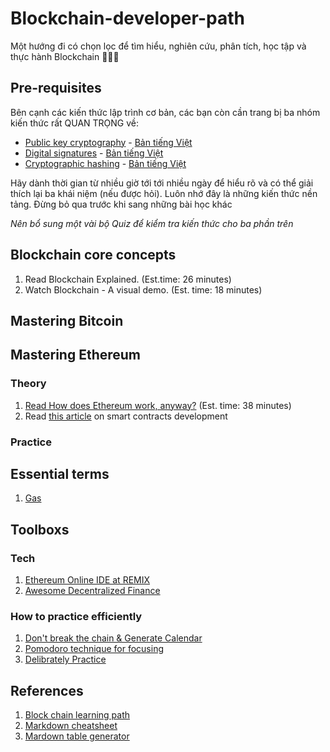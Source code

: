 # Blockchain-developer-path

Một hướng đi có chọn lọc để tìm hiểu, nghiên cứu, phân tích, học tập và thực hành Blockchain 💪🥤📏

## Pre-requisites

Bên cạnh các kiến thức lập trình cơ bản, các bạn còn cần trang bị ba nhóm kiến thức rất QUAN TRỌNG về:

* [Public key cryptography](https://en.wikipedia.org/wiki/Public-key_cryptography) - [Bản tiếng Việt](https://vi.wikipedia.org/wiki/M%E1%BA%ADt_m%C3%A3_h%C3%B3a_kh%C3%B3a_c%C3%B4ng_khai)
* [Digital signatures](https://en.wikipedia.org/wiki/Digital_signature) - [Bản tiếng Việt](https://vi.wikipedia.org/wiki/Ch%E1%BB%AF_k%C3%BD_s%E1%BB%91)
* [Cryptographic hashing](https://en.wikipedia.org/wiki/Cryptographic_hash_function) - [Bản tiếng Việt](https://vi.wikipedia.org/wiki/H%C3%A0m_b%C4%83m_m%E1%BA%ADt_m%C3%A3_h%E1%BB%8Dc)

Hãy dành thời gian từ nhiều giờ tới tới nhiều ngày để hiểu rõ và có thể giải thích lại ba khái niệm (nếu được hỏi). Luôn nhớ đây là những kiến thức nền tảng. Đừng bỏ qua trước khi sang những bài học khác

*Nên bổ sung một vài bộ Quiz để kiểm tra kiến thức cho ba phần trên*

## Blockchain core concepts

1. Read Blockchain Explained. (Est.time: 26 minutes)
2. Watch Blockchain - A visual demo. (Est. time: 18 minutes)

## Mastering Bitcoin

## Mastering Ethereum

### Theory

1. [Read How does Ethereum work, anyway?](https://medium.com/@preethikasireddy/how-does-ethereum-work-anyway-22d1df506369) (Est. time: 38 minutes)
2. Read [this article](https://blog.openzeppelin.com/the-hitchhikers-guide-to-smart-contracts-in-ethereum-848f08001f05/) on smart contracts development

### Practice

## Essential terms

1. [Gas](https://ethgas.io/)

## Toolboxs

### Tech

1. [Ethereum Online IDE at REMIX](https://remix.ethereum.org/#optimize=false&runs=200&evmVersion=null&version=soljson-v0.7.4+commit.3f05b770.js)
2. [Awesome Decentralized Finance](https://github.com/ong/awesome-decentralized-finance)

### How to practice efficiently

1. [Don't break the chain & Generate Calendar](https://msbrown.net/chain/)
2. [Pomodoro technique for focusing](https://francescocirillo.com/pages/pomodoro-technique)
3. [Delibrately Practice](https://jamesclear.com/beginners-guide-deliberate-practice)

## References

1. [Block chain learning path](https://github.com/protofire/blockchain-learning-path)
2. [Markdown cheatsheet](https://github.com/adam-p/markdown-here/wiki/Markdown-Cheatsheet)
3. [Mardown table generator](https://www.tablesgenerator.com/markdown_tables)
